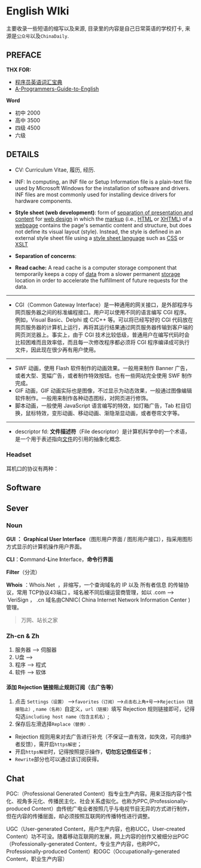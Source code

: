 # English WIki

主要收录一些短语的缩写以及来源, 目录里的内容是自己日常英语的学校打卡, 来源是`公众号`以及`ChinaDaily`. 

## PREFACE
**THX FOR:**
- [程序员英语词汇宝典](https://github.com/Wei-Xia/most-frequent-technology-english-words)
- [A-Programmers-Guide-to-English](https://github.com/yujiangshui/A-Programmers-Guide-to-English)

**Word**
- 初中 2000 
- 高中 3500
- 四级 4500
- 六级

## DETAILS

- CV: Curriculum Vitae, 履历, 经历.



- INF: In computing, an INF file or Setup Information file is a plain-text file used by Microsoft Windows for the installation of software and drivers. INF files are most commonly used for installing device drivers for hardware components.




+ **Style sheet (web development)**:  form of [separation of presentation and content](https://en.wikipedia.org/wiki/Separation_of_presentation_and_content) for [web design](https://en.wikipedia.org/wiki/Web_design) in which the [markup](https://en.wikipedia.org/wiki/Markup_(computer_programming)) (i.e., [HTML](https://en.wikipedia.org/wiki/HTML) or [XHTML](https://en.wikipedia.org/wiki/XHTML)) of a [webpage](https://en.wikipedia.org/wiki/Webpage) contains the page's semantic content and structure, but does not define its visual layout (style). Instead, the style is defined in an external style sheet file using a [style sheet language](https://en.wikipedia.org/wiki/Style_sheet_language) such as [CSS](https://en.wikipedia.org/wiki/Cascading_Style_Sheets) or [XSLT](https://en.wikipedia.org/wiki/Extensible_Stylesheet_Language)

+ **Separation of concerns**: 

+ **Read cache:** A read cache is a computer storage component that temporarily keeps a copy of [data](https://searchdatamanagement.techtarget.com/definition/data) from a slower permanent [storage](https://searchstorage.techtarget.com/definition/storage) location in order to accelerate the fulfillment of future requests for the data. 

---

+ CGI（Common Gateway Interface）是一种通用的网关接口，是外部程序与网页服务器之间的标准编程接口。用户可以使用不同的语言编写 CGI 程序。例如，Visual Basic、Delphi 或 C/C++ 等。可以将已经写好的 CGI 代码放在网页服务器的计算机上运行，再将其运行结果通过网页服务器传输到客户端的网页浏览器上。事实上，由于 CGI 技术比较低级，普通用户在编写代码时会比较困难而且效率低，而且每一次修改程序都必须将 CGI 程序编译成可执行文件，因此现在很少再有用户使用。


---

+ SWF 动画，使用 Flash 软件制作的动画效果。一般用来制作 Banner 广告，或者大型、宽幅广告，或者制作特效按钮。也有一些网站完全使用 SWF 制作完成。
+ GIF 动画，GIF 动画实际也是图像，不过显示为动态效果，一般通过图像编辑软件制作。一般用来制作各种动态图标，对网页进行修饰。
+ 脚本动画，一般使用 JavaScript 语言编写的特效，如灯箱广告，Tab 栏目切换，鼠标特效，变形动画、移动动画、渐隐渐显动画，或者卷帘文字等。

---

+ descriptor fd: **文件描述符**（File descriptor）是计算机科学中的一个术语，是一个用于表述指向[文件](https://zh.wikipedia.org/wiki/文件)的引用的抽象化概念.


### Headset

耳机口的协议有两种：

## Software

## Sever

### Noun


**GUI ：** **Graphical User Interface**（图形用户界面 / 图形用户接口），指采用图形方式显示的计算机操作用户界面。


**CLI**：**C**ommand-**L**ine **I**nterface，**命令行界面**


**Filter**（分流）


**Whois** ：Whois.Net  ，非缩写，一个查询域名的 IP 以及 所有者信息 的传输协议，常用 TCP协议43端口 。域名被不同后缀运营商管理，如以 .com —>  VeriSign ， .cn 域名由CNNIC( China Internet Network Information Center )管理。


> 万网、站长之家



### Zh-cn & Zh


1. 服务器 —> 伺服器
2. U盘 —>
3. 程序 --> 程式
4. 软件 --> 软体



#### 添加 Rejection 链接阻止规则订阅（去广告等）


1. 点击 `Settings（设置）` -->`favorites（订阅）`-->`点击右上角+号`-->`Rejection（链接阻止）`, `name（名称）`自定义，`url（链接）`填写 Rejection 规则链接即可，记得勾选`including host name（包含主机名）`;
1. 保存后左滑选择`Replace（替换）`.



- Rejection 规则用来对去广告进行补充（不保证一直有效，如失效，可向维护者反馈），需开启`https解密`；
- 开启`https解密`时，记得按照提示操作，**切勿忘记信任证书**；
- `Rewrite`部分也可以通过该订阅获得。

## Chat
PGC:（Professional Generated Content）指专业生产内容。用来泛指内容个性化、视角多元化、传播民主化、社会关系虚拟化。也称为PPC,(Professionally-produced Content）由传统广电业者按照几乎与电视节目无异的方式进行制作，但在内容的传播层面，却必须按照互联网的传播特性进行调整。


UGC（User-generated Content，用户生产内容，也称UCC，User-created Content）功不可没。随着移动互联网的发展，网上内容的创作又被细分出PGC（Professionally-generated Content，专业生产内容，也称PPC，Professionally-produced Content）和OGC（Occupationally-generated Content，职业生产内容）


